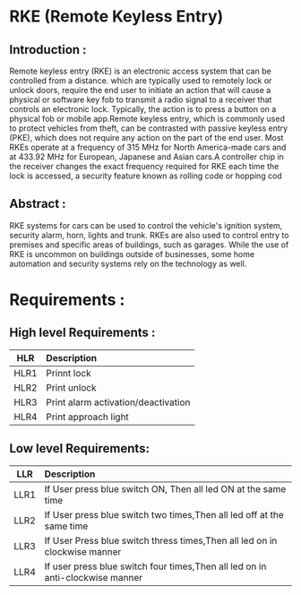 # RKE (Remote Keyless Entry) 

## Introduction :
  
Remote keyless entry (RKE) is an electronic access system that can be controlled from a distance. which are typically used to remotely lock or unlock doors, require the end user to initiate an action that will cause a physical or software key fob to transmit a radio signal to a receiver that controls an electronic lock. Typically, the action is to press a button on a physical fob or mobile app.Remote keyless entry, which is commonly used to protect vehicles from theft, can be contrasted with passive keyless entry (PKE), which does not require any action on the part of the end user. Most RKEs operate at a frequency of 315 MHz for North America-made cars and at 433.92 MHz for European, Japanese and Asian cars.A controller chip in the receiver changes the exact frequency required for RKE each time the lock is accessed, a security feature known as rolling code or hopping cod

## Abstract :
 RKE systems for cars can be used to control the vehicle's ignition system, security alarm, horn, lights and trunk. RKEs are also used to control entry to premises and specific areas of buildings, such as garages. While the use of RKE is uncommon on buildings outside of businesses, some home automation and security systems rely on the technology as well.


# Requirements :
## High level Requirements :
|    HLR                        |              Description                  |  
 |-------------------------------|:------------------------------------------|
 | HLR1                          | Prinnt lock    |
 |  HLR2                        | Print unlock  |
 | HLR3                          |Print alarm activation/deactivation  |
 | HLR4                          | Print approach light | 

 
## Low level Requirements:
|    LLR       |              Description                  |
|-------------------------------|:------------------------------------------|
| LLR1 | If User press blue switch ON, Then all led ON at the same time|
| LLR2 | If User press blue switch two times,Then all led off at the same time  |
| LLR3 | If User Press blue switch thress times,Then all led on in clockwise manner|
| LLR4 | If user press blue switch four times,Then all led on in anti-clockwise manner |

